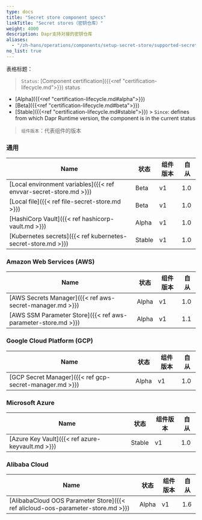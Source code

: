 ```yaml
---
type: docs
title: "Secret store component specs"
linkTitle: "Secret stores（密钥仓库）"
weight: 4000
description: Dapr支持对接的密钥仓库
aliases:
  - "/zh-hans/operations/components/setup-secret-store/supported-secret-stores/"
no_list: true
---
```


表格标题：

> `Status`: [Component certification]({{<ref "certification-lifecycle.md">}}) status
  - [Alpha]({{<ref "certification-lifecycle.md#alpha">}})
  - [Beta]({{<ref "certification-lifecycle.md#beta">}})
  - [Stable]({{<ref "certification-lifecycle.md#stable">}}) > `Since`: defines from which Dapr Runtime version, the component is in the current status

> `组件版本`：代表组件的版本

### 通用

| Name                                                              | 状态     | 组件版本 | 自从  |
| ----------------------------------------------------------------- | ------ | ---- | --- |
| [Local environment variables]({{< ref envvar-secret-store.md >}}) | Beta   | v1   | 1.0 |
| [Local file]({{< ref file-secret-store.md >}})                    | Beta   | v1   | 1.0 |
| [HashiCorp Vault]({{< ref hashicorp-vault.md >}})                 | Alpha  | v1   | 1.0 |
| [Kubernetes secrets]({{< ref kubernetes-secret-store.md >}})      | Stable | v1   | 1.0 |

### Amazon Web Services (AWS)

| Name                                                          | 状态    | 组件版本 | 自从  |
| ------------------------------------------------------------- | ----- | ---- | --- |
| [AWS Secrets Manager]({{< ref aws-secret-manager.md >}})      | Alpha | v1   | 1.0 |
| [AWS SSM Parameter Store]({{< ref aws-parameter-store.md >}}) | Alpha | v1   | 1.1 |

### Google Cloud Platform (GCP)

| Name                                                    | 状态    | 组件版本 | 自从  |
| ------------------------------------------------------- | ----- | ---- | --- |
| [GCP Secret Manager]({{< ref gcp-secret-manager.md >}}) | Alpha | v1   | 1.0 |

### Microsoft Azure

| Name                                             | 状态     | 组件版本 | 自从  |
| ------------------------------------------------ | ------ | ---- | --- |
| [Azure Key Vault]({{< ref azure-keyvault.md >}}) | Stable | v1   | 1.0 |

### Alibaba Cloud

| Name                                                                            | 状态    | 组件版本 | 自从  |
| ------------------------------------------------------------------------------- | ----- | ---- | --- |
| [AlibabaCloud OOS Parameter Store]({{< ref alicloud-oos-parameter-store.md >}}) | Alpha | v1   | 1.6 |
